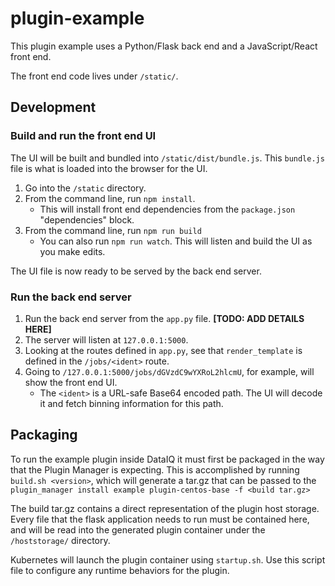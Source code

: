 # plugin-example

This plugin example uses a Python/Flask back end and a JavaScript/React front end.

The front end code lives under `/static/`.

## Development

### Build and run the front end UI

The UI will be built and bundled into `/static/dist/bundle.js`. This `bundle.js` file is what is loaded into the browser for the UI.

1. Go into the `/static` directory.
2. From the command line, run `npm install`.
   - This will install front end dependencies from the `package.json` "dependencies" block.
3. From the command line, run `npm run build`
   - You can also run `npm run watch`. This will listen and build the UI as you make edits.

The UI file is now ready to be served by the back end server.

### Run the back end server

1. Run the back end server from the `app.py` file. **[TODO: ADD DETAILS HERE]**
2. The server will listen at `127.0.0.1:5000`.
3. Looking at the routes defined in `app.py`, see that `render_template` is defined in the `/jobs/<ident>` route.
4. Going to `/127.0.0.1:5000/jobs/dGVzdC9wYXRoL2hlcmU`, for example, will show the front end UI.
   - The `<ident>` is a URL-safe Base64 encoded path. The UI will decode it and fetch binning information for this path.

## Packaging

To run the example plugin inside DataIQ it must first be packaged in the way
that the Plugin Manager is expecting. This is accomplished by running
`build.sh <version>`, which will generate a tar.gz that can be passed to the
`plugin_manager install example plugin-centos-base -f <build tar.gz>`

The build tar.gz contains a direct representation of the plugin host storage.
Every file that the flask application needs to run must be contained here, and
will be read into the generated plugin container under the `/hoststorage/`
directory.

Kubernetes will launch the plugin container using `startup.sh`. Use this script
file to configure any runtime behaviors for the plugin.
